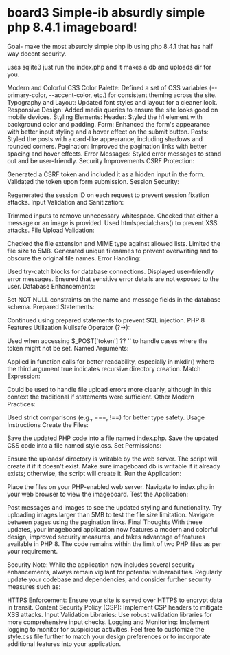 # board3 Simple-ib absurdly simple php 8.4.1 imageboard! 






Goal- make the most absurdly simple php ib using php 8.4.1 that has half way decent security. 

uses sqlite3  just run the index.php and it makes a db and uploads dir for you. 

Modern and Colorful CSS
Color Palette: Defined a set of CSS variables (--primary-color, --accent-color, etc.) for consistent theming across the site.
Typography and Layout: Updated font styles and layout for a cleaner look.
Responsive Design: Added media queries to ensure the site looks good on mobile devices.
Styling Elements:
Header: Styled the h1 element with background color and padding.
Form: Enhanced the form's appearance with better input styling and a hover effect on the submit button.
Posts: Styled the posts with a card-like appearance, including shadows and rounded corners.
Pagination: Improved the pagination links with better spacing and hover effects.
Error Messages: Styled error messages to stand out and be user-friendly.
Security Improvements
CSRF Protection:

Generated a CSRF token and included it as a hidden input in the form.
Validated the token upon form submission.
Session Security:

Regenerated the session ID on each request to prevent session fixation attacks.
Input Validation and Sanitization:

Trimmed inputs to remove unnecessary whitespace.
Checked that either a message or an image is provided.
Used htmlspecialchars() to prevent XSS attacks.
File Upload Validation:

Checked the file extension and MIME type against allowed lists.
Limited the file size to 5MB.
Generated unique filenames to prevent overwriting and to obscure the original file names.
Error Handling:

Used try-catch blocks for database connections.
Displayed user-friendly error messages.
Ensured that sensitive error details are not exposed to the user.
Database Enhancements:

Set NOT NULL constraints on the name and message fields in the database schema.
Prepared Statements:

Continued using prepared statements to prevent SQL injection.
PHP 8 Features Utilization
Nullsafe Operator (?->):

Used when accessing $_POST['token'] ?? '' to handle cases where the token might not be set.
Named Arguments:

Applied in function calls for better readability, especially in mkdir() where the third argument true indicates recursive directory creation.
Match Expression:

Could be used to handle file upload errors more cleanly, although in this context the traditional if statements were sufficient.
Other Modern Practices:

Used strict comparisons (e.g., ===, !==) for better type safety.
Usage Instructions
Create the Files:

Save the updated PHP code into a file named index.php.
Save the updated CSS code into a file named style.css.
Set Permissions:

Ensure the uploads/ directory is writable by the web server. The script will create it if it doesn't exist.
Make sure imageboard.db is writable if it already exists; otherwise, the script will create it.
Run the Application:

Place the files on your PHP-enabled web server.
Navigate to index.php in your web browser to view the imageboard.
Test the Application:

Post messages and images to see the updated styling and functionality.
Try uploading images larger than 5MB to test the file size limitation.
Navigate between pages using the pagination links.
Final Thoughts
With these updates, your imageboard application now features a modern and colorful design, improved security measures, and takes advantage of features available in PHP 8. The code remains within the limit of two PHP files as per your requirement.

Security Note: While the application now includes several security enhancements, always remain vigilant for potential vulnerabilities. Regularly update your codebase and dependencies, and consider further security measures such as:

HTTPS Enforcement: Ensure your site is served over HTTPS to encrypt data in transit.
Content Security Policy (CSP): Implement CSP headers to mitigate XSS attacks.
Input Validation Libraries: Use robust validation libraries for more comprehensive input checks.
Logging and Monitoring: Implement logging to monitor for suspicious activities.
Feel free to customize the style.css file further to match your design preferences or to incorporate additional features into your application.
